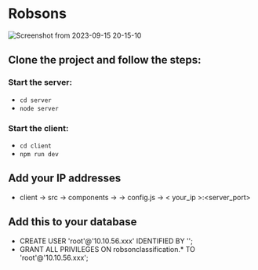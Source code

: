 # Robsons

![Screenshot from 2023-09-15 20-15-10](https://github.com/saiful64/Robsons-v2/assets/93570937/bb48c67e-6d40-4db8-b492-711854806cc7)


## Clone the project and follow the steps:

### Start the server:
* `cd server`
* `node server`

### Start the client:
* `cd client`
* `npm run dev`


## Add your IP addresses
* client -> src -> components -> -> config.js  ->  < your_ip >:<server_port>


## Add this to your database
* CREATE USER 'root'@'10.10.56.xxx' IDENTIFIED BY '';
* GRANT ALL PRIVILEGES ON robsonclassification.* TO 'root'@'10.10.56.xxx';
